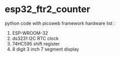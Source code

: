 # esp32_ftr2_counter
python code with picoweb framework
hardware list :
1. ESP-WROOM-32
2. ds3231 I2C RTC clock
3. 74HC595 shift register
4. 8 digit 3 inch 7 segment display

